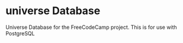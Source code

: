 # universe Database
Universe Database for the FreeCodeCamp project. This is for use with PostgreSQL
